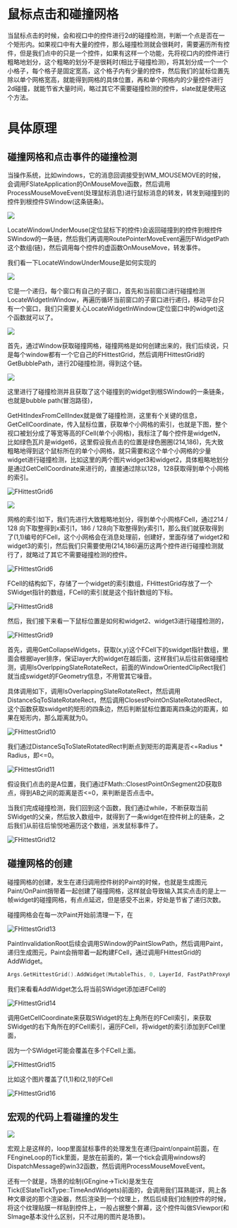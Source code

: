 # 鼠标点击和碰撞网格

当鼠标点击的时候，会和视口中的控件进行2d的碰撞检测，判断一个点是否在一个矩形内。如果视口中有大量的控件，那么碰撞检测就会很耗时，需要遍历所有控件，但是我们点中的只是一个控件，如果有这样一个功能，先将视口内的控件进行粗略地划分，这个粗略的划分不是很耗时(相比于碰撞检测)，将其划分成一个一个小格子，每个格子是固定宽高，这个格子内有少量的控件，然后我们的鼠标位置先除以单个网格宽高，就能得到网格的具体位置，再和单个网格内的少量控件进行2d碰撞，就能节省大量时间，略过其它不需要碰撞检测的控件，slate就是使用这个方法。



# 具体原理

## 碰撞网格和点击事件的碰撞检测

当操作系统，比如windows，它的消息回调接受到WM_MOUSEMOVE的时候，会调用FSlateApplication的OnMouseMove函数，然后调用ProcessMouseMoveEvent(处理鼠标消息)进行鼠标消息的转发，转发到碰撞到的控件到根控件SWindow(这条链条)。



![](_static/Image/Slate/FHittestGrid.png)

LocateWindowUnderMouse(定位鼠标下的控件)会返回碰撞到的控件到根控件SWindow的一条链，然后我们再调用RoutePointerMoveEvent遍历FWidgetPath这个数组(链)，然后调用每个控件的虚函数OnMouseMove，转发事件。



我们看一下LocateWindowUnderMouse是如何实现的

![](_static/Image/Slate/FHittestGrid2.png)

它是一个递归，每个窗口有自己的子窗口，首先和当前窗口进行碰撞检测LocateWidgetInWindow，再遍历循环当前窗口的子窗口进行递归，移动平台只有一个窗口，我们只需要关心LocateWidgetInWindow(定位窗口中的widget)这个函数就可以了。



![](_static/Image/Slate/FHittestGrid3.png)

首先，通过Window获取碰撞网格，碰撞网格是如何创建出来的，我们后续说，只是每个window都有一个它自己的FHittestGrid，然后调用FHittestGrid的GetBubblePath，进行2D碰撞检测，得到这个链。



![](_static/Image/Slate/FHittestGrid5.png)

这里进行了碰撞检测并且获取了这个碰撞到的widget到根SWindow的一条链条，也就是bubble path(冒泡路径)，

GetHitIndexFromCellIndex就是做了碰撞检测，这里有个关键的信息，GetCellCoordinate，传入鼠标位置，获取单个小网格的索引，也就是下图，整个视口被划分成了等宽等高的FCell(单个小网格)，我标注了每个控件是widgetN，比如绿色瓦片是widget6，这里假设我点击的位置是绿色圈圈(214,186)，先大致粗略地得到这个鼠标所在的单个小网格，就只需要和这个单个小网格的少量widget进行碰撞检测，比如这里的两个图片widget3和widget2，具体粗略地划分是通过GetCellCoordinate来进行的，直接通过除以128，128获取得到单个小网格的索引。

![FHittestGrid6](_static/Image/Slate/FHittestGrid6.png)

![](_static/Image/Slate/FHittestGrid4.png)



网格的索引如下，我们先进行大致粗略地划分，得到单个小网格FCell，通过214 / 128 向下取整得到x索引1，186 / 128向下取整得到y索引1，那么我们就获取得到了(1,1)编号的FCell，这个小网格会在消息处理前，创建好，里面存储了widget2和widget3的索引，然后我们只需要使用(214,186)遍历这两个控件进行碰撞检测就行了，就略过了其它不需要碰撞检测的控件。

![FHittestGrid6](_static/Image/Slate/FHittestGrid7.png)



FCell的结构如下，存储了一个widget的索引数组，FHittestGrid存放了一个SWidget指针的数组，FCell的索引就是这个指针数组的下标。

![FHittestGrid8](_static/Image/Slate/FHittestGrid8.png)



然后，我们接下来看一下鼠标位置是如何和widget2、widget3进行碰撞检测的，

![FHittestGrid9](_static/Image/Slate/FHittestGrid9.png)

首先，调用GetCollapseWidgets，获取(x,y)这个FCell下的swidget指针数组，里面会根据layer排序，保证layer大的widget在越后面，这样我们从后往前做碰撞检测，调用IsOverlppingSlateRotateRect，前面的WindowOrientedClipRect我们就当成swidget的FGeometry信息，不用管其它噪音。



具体调用如下，调用IsOverlappingSlateRotateRect，然后调用DistanceSqToSlateRotateRect，然后调用ClosestPointOnSlateRotatedRect，这个函数获取swidget的矩形的四条边，然后判断鼠标位置距离四条边的距离，如果在矩形内，那么距离就为0。

![FHittestGrid10](_static/Image/Slate/FHittestGrid10.png)

我们通过DistanceSqToSlateRotatedRect判断点到矩形的距离是否<=Radius * Radius，即<=0。

![FHittestGrid11](_static/Image/Slate/FHittestGrid11.png)

假设我们点击的是A位置，我们通过FMath::ClosestPointOnSegment2D获取B点，得到AB之间的距离是否<=0，来判断是否点击中。



当我们完成碰撞检测，我们回到这个函数，我们通过while，不断获取当前SWidget的父亲，然后放入数组中，就得到了一条widget在控件树上的链条，之后我们从前往后愉悦地遍历这个数组，派发鼠标事件了。

![FHittestGrid12](_static/Image/Slate/FHittestGrid12.png)



## 碰撞网格的创建

碰撞网格的创建，发生在递归调用控件树的Paint的时候，也就是生成图元Paint/OnPaint捎带着一起创建了碰撞网格，这样就会导致输入其实点击的是上一帧widget的碰撞网格，有点点延迟，但是感受不出来，好处是节省了递归次数。



碰撞网格会在每一次Paint开始前清理一下，在

![FHittestGrid13](_static/Image/Slate/FHittestGrid13.png)

PaintInvalidationRoot后续会调用SWindow的PaintSlowPath，然后调用Paint，递归生成图元，Paint会捎带着一起构建FCell，通过调用FHittestGrid的AddWidget。

```c++
Args.GetHittestGrid().AddWidget(MutableThis, 0, LayerId, FastPathProxyHandle.GetWidgetSortOrder());
```



我们来看看AddWidget怎么将当前SWidget添加进FCell的

![FHittestGrid14](_static/Image/Slate/FHittestGrid14.png)

调用GetCellCoordinate来获取SWidget的左上角所在的FCell索引，来获取SWidget的右下角所在的FCell索引，遍历FCell，将widget的索引添加到FCell里面，

因为一个SWidget可能会覆盖在多个FCell上面。

![FHittestGrid15](_static/Image/Slate/FHittestGrid15.png)

比如这个图片覆盖了(1,1)和(2,1)的FCell

![FHittestGrid16](_static/Image/Slate/FHittestGrid16.png)



## 宏观的代码上看碰撞的发生



![](_static/Image/Slate/FHittestGrid17.png)

宏观上是这样的，loop里面鼠标事件的处理发生在递归paint/onpaint前面，在FEngineLoop的Tick里面，是放在前面的，第一个tick会调用windows的DispatchMessage的win32函数，然后调用ProcessMouseMoveEvent。



还有一个就是，场景的绘制(GEngine->Tick)是发生在Tick(ESlateTickType::TimeAndWidgets)前面的，会调用我们耳熟能详，网上各种文章说的那个渲染器，然后渲染到一个纹理上，然后后续我们绘制控件的时候，将这个纹理贴膜一样贴到控件上，一般占据整个屏幕，这个控件叫做SViewpor(和SImage基本没什么区别，只不过用的图片是场景)。



